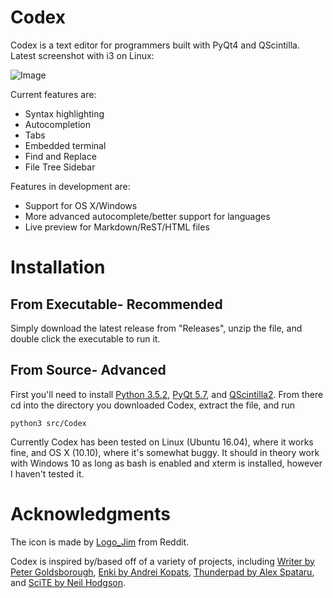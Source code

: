 # Codex

Codex is a text editor for programmers built with PyQt4 and QScintilla.
Latest screenshot with i3 on Linux:

![Image](https://raw.githubusercontent.com/sbenchik/QsciWriter/master/screen.png)

Current features are:
* Syntax highlighting
* Autocompletion
* Tabs
* Embedded terminal
* Find and Replace
* File Tree Sidebar

Features in development are:
* Support for OS X/Windows
* More advanced autocomplete/better support for languages 
* Live preview for Markdown/ReST/HTML files


# Installation
## From Executable- Recommended
Simply download the latest release from "Releases", unzip the file, and double click the executable to run it.

## From Source- Advanced
First you'll need to install [Python 3.5.2](https://www.python.org/downloads/), [PyQt 5.7](https://www.riverbankcomputing.com/software/pyqt/download), and [QScintilla2](https://www.riverbankcomputing.com/software/qscintilla/download).
From there cd into the directory you downloaded Codex, extract the file, and run

	python3 src/Codex

Currently Codex has been tested on Linux (Ubuntu 16.04), where it works fine, and OS X (10.10), where it's somewhat buggy. It should in theory work with Windows 10 as long as bash is enabled and xterm is installed, however I haven't tested it.

# Acknowledgments
The icon is made by [Logo_Jim](http://electriceyecreations.tumblr.com) from Reddit.

Codex is inspired by/based off of a variety of projects, including [Writer by Peter Goldsborough](https://github.com/goldsborough/Writer), [Enki by Andrei Kopats](http://enki-editor.org), [Thunderpad by Alex Spataru](https://github.com/alex-spataru/Thunderpad), and [SciTE by Neil Hodgson](http://www.scintilla.org/SciTE.html).

